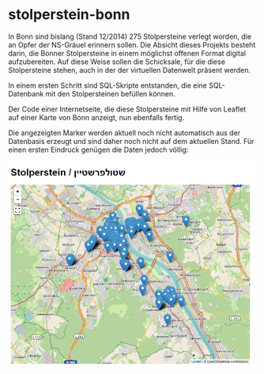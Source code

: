 # stolperstein-bonn

In Bonn sind bislang (Stand 12/2014) 275 Stolpersteine verlegt worden, die an
Opfer der NS-Gräuel erinnern sollen. Die Absicht dieses Projekts besteht darin,
die Bonner Stolpersteine in einem möglichst offenen Format digital
aufzubereiten. Auf diese Weise sollen die Schicksale, für die diese
Stolpersteine stehen, auch in der der virtuellen Datenwelt präsent werden.


In einem ersten Schritt sind SQL-Skripte entstanden, die eine SQL-Datenbank mit
den Stolpersteinen befüllen können.

Der Code einer Internetseite, die diese Stolpersteine mit Hilfe von Leaflet auf
einer Karte von Bonn anzeigt, nun ebenfalls fertig.

Die angezeigten Marker werden aktuell noch nicht automatisch aus der Datenbasis
erzeugt und sind daher noch nicht auf dem aktuellen Stand. Für einen ersten Eindruck
genügen die Daten jedoch völlig:

![Screenshot](screenshot.png)
